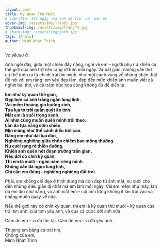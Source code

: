```yaml
---
layout: post
title: Kỳ Quan Thứ Mười
# subtitle: 149 ngày nữa anh sẽ trở về bên em
cover-img: /assets/img/Trang7.jpg
thumbnail-img: /assets/img/Trang44.jpg
# share-img: /assets/img/path.jpg
tags: [Anhiu]
author: Minh Nhat Trinh
---
```

*Vợ yêuuu à,*

Anh ngồi đây, giữa một chiều đầy nắng, nghĩ về em – người phụ nữ khiến cả thế giới của anh trở nên rạng rỡ hơn mỗi ngày. Và bất giác, những vần thơ cứ thế tuôn ra từ chính trái tim mình, như một cách vụng về nhưng chân thật để nói với em rằng: em yêu đẹp lắm, đẹp đến mức khiến anh muốn viết cả nghìn bài thơ, vẽ cả trăm bức họa cũng không đủ để diễn tả.

**Em như kỳ quan thế gian,  
Đẹp hơn cả ánh trăng ngàn lung linh.  
Vai mềm thoảng gió hương xinh,  
Tựa lụa tơ trời quấn quýt ân tình.  
Mắt em là suối trong xanh,  
Ai nhìn cũng muốn quên mình trôi theo.  
Làn da tựa nắng sớm chiều,  
Mịn màng như thể cánh diều trời cao.  
Dáng em như dải lụa đào,  
Nghiêng nghiêng giữa chốn chiêm bao mộng thường.  
Nụ cười rạng rỡ thiên đường,  
Khiến anh quên hết đoạn trường trần gian.  
Nếu đời có chín kỳ quan,  
Thì em là mười – ngàn năm riêng mình.  
Không cần đá ngọc lung linh,  
Chỉ cần em đứng – nghiêng nghiêng đất trời.**  

Phải, em không chỉ đẹp ở hình dung mà còn đẹp từ ánh mắt, nụ cười cho đến những điều giản dị nhất mà em làm mỗi ngày. Vai em mềm như mây, làn da em dịu như nắng, và ánh mắt em – nơi anh từng không ít lần trôi vào và chẳng muốn quay về nữa. 

Nếu thế giới này có chín kỳ quan, thì em là kỳ quan thứ mười – kỳ quan của trái tim anh, của tình yêu anh, và của cả cuộc đời anh nữa.

Cảm ơn em – vì đã tồn tại. Cảm ơn em – vì đã yêu anh.

Thương em bằng cả trái tim,  
Chồng của em,  
Minh Nhat Trinh